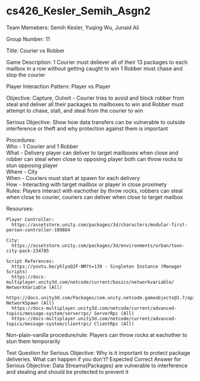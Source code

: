# cs426_Kesler_Semih_Asgn2

Team Memebers: Semih Kesler, Yuqing Wu, Junaid Ali

Group Number: 11

Title: Courier vs Robber

Game Description: 1 Courier must deliever all of their 13 packages to each mailbox in a row without getting caught to win
1 Robber must chase and stop the courier 

Player Interaction Pattern: Player vs Player

Objective: Capture, Outwit - Courier tries to avoid and block robber from steal and deliver all their packages to mailboxes to win and Robber must attempt to
chase, stall, and steal from the courier to win

Serious Objective: Show how data transfers can be vulnerable to outside interference or theft and why protection against them is important

Procedures:<br>
  Who - 1 Courier and 1 Robber<br>
  What - Delivery player can deliver to target mailboxes when close and robber can steal when close to opposing player both can throw rocks to stun opposing player<br>
  Where - City<br>
  When - Couriers must start at spawn for each delivery<br>
  How - Interacting with target mailbox or player in close proximety<br>
  Rules:  Players interact with eachother by throw rocks, robbers can steal when close to courier, couriers can deliver when close to target mailbox<br>

Resourses:

    Player Controller:
      https://assetstore.unity.com/packages/3d/characters/modular-first-person-controller-189884   
      
    City:
      https://assetstore.unity.com/packages/3d/environments/urban/toon-city-pack-234785
      
    Script References:
      https://youtu.be/yhlyoQ2F-NM?t=139 - Singleton Instance (Manager Scripts)
      https://docs-multiplayer.unity3d.com/netcode/current/basics/networkvariable/ NetworkVariable (All)
      https://docs.unity3d.com/Packages/com.unity.netcode.gameobjects@1.7/api/Unity.Netcode.RuntimeTests.SpawnTest.OnNetworkSpawn.html NetworkSpawn (All)
      https://docs-multiplayer.unity3d.com/netcode/current/advanced-topics/message-system/serverrpc/ ServerRpc (All)
      https://docs-multiplayer.unity3d.com/netcode/current/advanced-topics/message-system/clientrpc/ ClientRpc (All)
      
Non-plain-vanilla procedure/rule: Players can throw rocks at eachother to stun them temporarily

Test Question for Serious Objective: Why is it important to protect package deliveries. What can happen if you don't?
Expected Correct Answer for Serious Objective: Data Streams(Packages) are vulnerable to interference and stealing and should be protected to prevent it

